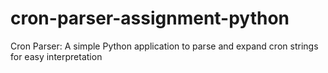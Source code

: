 # cron-parser-assignment-python
Cron Parser: A simple Python application to parse and expand cron strings for easy interpretation
